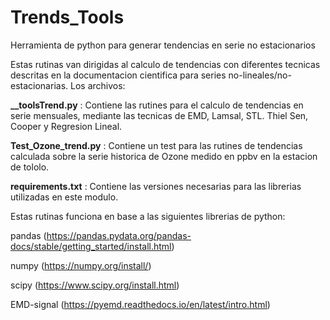 # Trends_Tools
Herramienta de python para generar tendencias en serie no estacionarios

Estas rutinas van dirigidas al calculo de tendencias con diferentes tecnicas descritas en la documentacion cientifica para series no-lineales/no-estacionarias.
Los archivos:

**__toolsTrend.py** : Contiene las rutines para el calculo de tendencias en serie mensuales, mediante las tecnicas de EMD, Lamsal, STL. Thiel Sen, Cooper y Regresion Lineal. 

**Test_Ozone_trend.py** : Contiene un test para las rutines de tendencias calculada sobre la serie historica de Ozone medido en ppbv en la estacion de tololo.

**requirements.txt** : Contiene las versiones necesarias para las librerias utilizadas en este modulo.

Estas rutinas funciona en base a las siguientes librerias de python:

pandas (https://pandas.pydata.org/pandas-docs/stable/getting_started/install.html)

numpy (https://numpy.org/install/)

scipy (https://www.scipy.org/install.html)

EMD-signal (https://pyemd.readthedocs.io/en/latest/intro.html)
